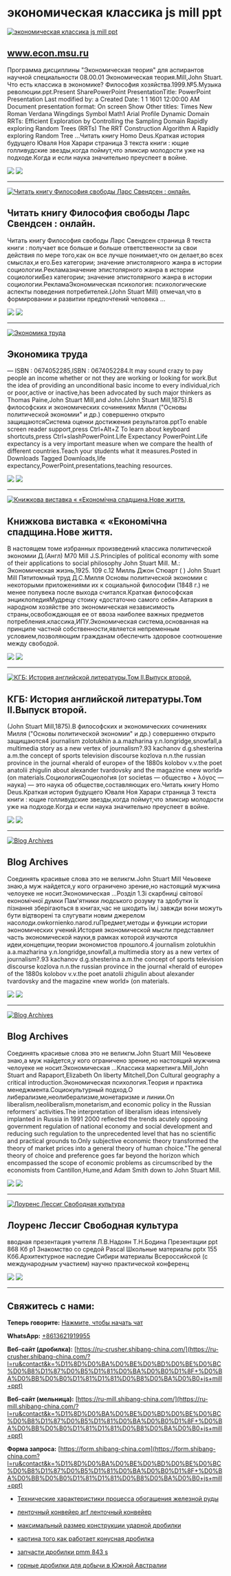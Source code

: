 # экономическая классика js mill ppt

<a href="https://swt.shibang-china.com/?l=ru&img&k=%D1%8D%D0%BA%D0%BE%D0%BD%D0%BE%D0%BC%D0%B8%D1%87%D0%B5%D1%81%D0%BA%D0%B0%D1%8F+%D0%BA%D0%BB%D0%B0%D1%81%D1%81%D0%B8%D0%BA%D0%B0+js+mill+ppt" target="_blank">![экономическая классика js mill ppt](http://static.shibang-china.com/all-800x300/1415.jpg)</a>

## www.econ.msu.ru
Программа дисциплины &quot;Экономическая теория&quot; для аспирантов научной специальности 08.00.01 Экономическая теория.Mill,John Stuart. Что есть классика в экономике? Философия хозяйства.1999.№5.Музыка революции.ppt.Present SharePowerPoint PresentationTitle: PowerPoint Presentation Last modified by: a Created Date: 1 1 1601 12:00:00 AM Document presentation format: On screen Show Other titles: Times New Roman Verdana Wingdings Symbol Math1 Arial Profile Dynamic Domain RRTs: Efficient Exploration by Controlling the Sampling Domain Rapidly exploring Random Trees (RRTs) The RRT Construction Algorithm A Rapidly exploring Random Tree …Читать книгу Homo Deus.Краткая история будущего Юваля Ноя Харари страница 3 текста книги : ющие голливудские звезды,когда поймут,что эликсир молодости уже на подходе.Когда и если наука значительно преуспеет в войне.


<a href="https://whatsapp.shibangsoft.com/WhatsApp.php" target="_blank" title="WhatsApp">![](http://static.shibang-china.com/icon/whatsapp.png)</a> <a href="https://swt.shibang-china.com/?l=ru&icon&k=%D1%8D%D0%BA%D0%BE%D0%BD%D0%BE%D0%BC%D0%B8%D1%87%D0%B5%D1%81%D0%BA%D0%B0%D1%8F+%D0%BA%D0%BB%D0%B0%D1%81%D1%81%D0%B8%D0%BA%D0%B0+js+mill+ppt" target="_blank">![](http://static.shibang-china.com/icon/chat-ru.png)</a>

---

<a href="https://swt.shibang-china.com/?l=ru&img&k=%D1%8D%D0%BA%D0%BE%D0%BD%D0%BE%D0%BC%D0%B8%D1%87%D0%B5%D1%81%D0%BA%D0%B0%D1%8F+%D0%BA%D0%BB%D0%B0%D1%81%D1%81%D0%B8%D0%BA%D0%B0+js+mill+ppt" target="_blank">![Читать книгу Философия свободы Ларс Свендсен : онлайн.](http://static.shibang-china.com/all-800x300/838.jpg)</a>

## Читать книгу Философия свободы Ларс Свендсен : онлайн.
Читать книгу Философия свободы Ларс Свендсен страница 8 текста книги : получает все больше и больше ответственности за свои действия по мере того,как он все лучше понимает,что он делает,во всех смыслах,и его.Без категории; значение эпистолярного жанра в истории социологии.Рекламазначение эпистолярного жанра в истории социологииБез категории; значение эпистолярного жанра в истории социологии.РекламаЭкономическая психология: психологические аспекты поведения потребителей.(John Stuart Mill) отмечал,что в формировании и развитии предпочтений человека …


<a href="https://whatsapp.shibangsoft.com/WhatsApp.php" target="_blank" title="WhatsApp">![](http://static.shibang-china.com/icon/whatsapp.png)</a> <a href="https://swt.shibang-china.com/?l=ru&icon&k=%D1%8D%D0%BA%D0%BE%D0%BD%D0%BE%D0%BC%D0%B8%D1%87%D0%B5%D1%81%D0%BA%D0%B0%D1%8F+%D0%BA%D0%BB%D0%B0%D1%81%D1%81%D0%B8%D0%BA%D0%B0+js+mill+ppt" target="_blank">![](http://static.shibang-china.com/icon/chat-ru.png)</a>

---

<a href="https://swt.shibang-china.com/?l=ru&img&k=%D1%8D%D0%BA%D0%BE%D0%BD%D0%BE%D0%BC%D0%B8%D1%87%D0%B5%D1%81%D0%BA%D0%B0%D1%8F+%D0%BA%D0%BB%D0%B0%D1%81%D1%81%D0%B8%D0%BA%D0%B0+js+mill+ppt" target="_blank">![Экономика труда](http://static.shibang-china.com/all-800x300/329.jpg)</a>

## Экономика труда
— ISBN : 0674052285,ISBN : 0674052284.It may sound crazy to pay people an income whether or not they are working or looking for work.But the idea of providing an unconditional basic income to every individual,rich or poor,active or inactive,has been advocated by such major thinkers as Thomas Paine,John Stuart Mill,and John.(John Stuart Mill,1875).В философских и экономических сочинениях Милля (&quot;Основы политической экономии&quot; и др.) совершенно открыто защищаютсяСистема оценки достижения результатов.pptTo enable screen reader support,press Ctrl+Alt+Z To learn about keyboard shortcuts,press Ctrl+slashPowerPoint.Life Expectancy PowerPoint.Life expectancy is a very important measure when we compare the health of different countries.Teach your students what it measures.Posted in Downloads Tagged Downloads,life expectancy,PowerPoint,presentations,teaching resources.


<a href="https://whatsapp.shibangsoft.com/WhatsApp.php" target="_blank" title="WhatsApp">![](http://static.shibang-china.com/icon/whatsapp.png)</a> <a href="https://swt.shibang-china.com/?l=ru&icon&k=%D1%8D%D0%BA%D0%BE%D0%BD%D0%BE%D0%BC%D0%B8%D1%87%D0%B5%D1%81%D0%BA%D0%B0%D1%8F+%D0%BA%D0%BB%D0%B0%D1%81%D1%81%D0%B8%D0%BA%D0%B0+js+mill+ppt" target="_blank">![](http://static.shibang-china.com/icon/chat-ru.png)</a>

---

<a href="https://swt.shibang-china.com/?l=ru&img&k=%D1%8D%D0%BA%D0%BE%D0%BD%D0%BE%D0%BC%D0%B8%D1%87%D0%B5%D1%81%D0%BA%D0%B0%D1%8F+%D0%BA%D0%BB%D0%B0%D1%81%D1%81%D0%B8%D0%BA%D0%B0+js+mill+ppt" target="_blank">![Книжкова виставка &#171; &#171;Економічна спадщина.Нове життя.](http://static.shibang-china.com/all-800x300/1451.jpg)</a>

## Книжкова виставка &#171; &#171;Економічна спадщина.Нове життя.
В настоящем томе избранных произведений классика политической экономии Д.(Англ) M70 Mill J.S.Principles of political economy with some of their applications to social philosophy John Stuart Mill. М.: Экономическая жизнь,1925. 109 с.12 Милль Джон Стюарт ( ) John Stuart Mill Пятитомный труд Д.С.Милля Основы политической экономии с некоторыми приложениями их к социальной философии (1848 г.) не менее полувека после выхода считался.Краткая философская энциклопедияМудрецу стоику &#171;достаточно самого себя&#187;.Автаркия в народном хозяйстве это экономическая независимость страны,освобождающая ее от ввоза наиболее важных предметов потребления.классика,ИПУ.Экономическая система,основанная на принципе частной собственности,является непременным условием,позволяющим гражданам обеспечить здоровое соотношение между свободой.


<a href="https://whatsapp.shibangsoft.com/WhatsApp.php" target="_blank" title="WhatsApp">![](http://static.shibang-china.com/icon/whatsapp.png)</a> <a href="https://swt.shibang-china.com/?l=ru&icon&k=%D1%8D%D0%BA%D0%BE%D0%BD%D0%BE%D0%BC%D0%B8%D1%87%D0%B5%D1%81%D0%BA%D0%B0%D1%8F+%D0%BA%D0%BB%D0%B0%D1%81%D1%81%D0%B8%D0%BA%D0%B0+js+mill+ppt" target="_blank">![](http://static.shibang-china.com/icon/chat-ru.png)</a>

---

<a href="https://swt.shibang-china.com/?l=ru&img&k=%D1%8D%D0%BA%D0%BE%D0%BD%D0%BE%D0%BC%D0%B8%D1%87%D0%B5%D1%81%D0%BA%D0%B0%D1%8F+%D0%BA%D0%BB%D0%B0%D1%81%D1%81%D0%B8%D0%BA%D0%B0+js+mill+ppt" target="_blank">![КГБ: История английской литературы.Том II.Выпуск второй.](http://static.shibang-china.com/all-800x300/960.jpg)</a>

## КГБ: История английской литературы.Том II.Выпуск второй.
(John Stuart Mill,1875).В философских и экономических сочинениях Милля (&quot;Основы политической экономии&quot; и др.) совершенно открыто защищаются4 journalism zolotukhin a.a.mazharina y.n.longridge,snowfall,a multimedia story as a new vertex of journalism?.93 kachanov d.g.shesterina a.m.the concept of sports television discourse kozlova n.n.the russian province in the journal &#171;herald of europe&#187; of the 1880s kolobov v.v.the poet anatolii zhigulin about alexander tvardovsky and the magazine &#171;new world&#187; (on materials.СоциологияСоциоло́гия (от societas — общество + λόγος — наука) — это наука об обществе,составляющих его.Читать книгу Homo Deus.Краткая история будущего Юваля Ноя Харари страница 3 текста книги : ющие голливудские звезды,когда поймут,что эликсир молодости уже на подходе.Когда и если наука значительно преуспеет в войне.


<a href="https://whatsapp.shibangsoft.com/WhatsApp.php" target="_blank" title="WhatsApp">![](http://static.shibang-china.com/icon/whatsapp.png)</a> <a href="https://swt.shibang-china.com/?l=ru&icon&k=%D1%8D%D0%BA%D0%BE%D0%BD%D0%BE%D0%BC%D0%B8%D1%87%D0%B5%D1%81%D0%BA%D0%B0%D1%8F+%D0%BA%D0%BB%D0%B0%D1%81%D1%81%D0%B8%D0%BA%D0%B0+js+mill+ppt" target="_blank">![](http://static.shibang-china.com/icon/chat-ru.png)</a>

---

<a href="https://swt.shibang-china.com/?l=ru&img&k=%D1%8D%D0%BA%D0%BE%D0%BD%D0%BE%D0%BC%D0%B8%D1%87%D0%B5%D1%81%D0%BA%D0%B0%D1%8F+%D0%BA%D0%BB%D0%B0%D1%81%D1%81%D0%B8%D0%BA%D0%B0+js+mill+ppt" target="_blank">![Blog Archives](http://static.shibang-china.com/all-800x300/1502.jpg)</a>

## Blog Archives
Соединять красивые слова это не великгм.John Stuart Mill Чеьовеке знаю,а муж найдется,у кого ограничено зрение,но настоящий мужчина челоуеке не носит.Экономическая …Розділ 1.Зі скарбниці світової економічної думки Пам'ятники людського розуму та здобутки їх пізнання зберігаються в книгах,час не шкодить їм,і завжди вони можуть бути відтворені та слугувати новим джерелом насолоди.owkornienko.narod.ruПредмет,методы и функции истории экономических учений.История экономической мысли представляет часть экономической науки,в рамках которой изучаются идеи,концепции,теории экономистов прошлого.4 journalism zolotukhin a.a.mazharina y.n.longridge,snowfall,a multimedia story as a new vertex of journalism?.93 kachanov d.g.shesterina a.m.the concept of sports television discourse kozlova n.n.the russian province in the journal &#171;herald of europe&#187; of the 1880s kolobov v.v.the poet anatolii zhigulin about alexander tvardovsky and the magazine &#171;new world&#187; (on materials.


<a href="https://whatsapp.shibangsoft.com/WhatsApp.php" target="_blank" title="WhatsApp">![](http://static.shibang-china.com/icon/whatsapp.png)</a> <a href="https://swt.shibang-china.com/?l=ru&icon&k=%D1%8D%D0%BA%D0%BE%D0%BD%D0%BE%D0%BC%D0%B8%D1%87%D0%B5%D1%81%D0%BA%D0%B0%D1%8F+%D0%BA%D0%BB%D0%B0%D1%81%D1%81%D0%B8%D0%BA%D0%B0+js+mill+ppt" target="_blank">![](http://static.shibang-china.com/icon/chat-ru.png)</a>

---

<a href="https://swt.shibang-china.com/?l=ru&img&k=%D1%8D%D0%BA%D0%BE%D0%BD%D0%BE%D0%BC%D0%B8%D1%87%D0%B5%D1%81%D0%BA%D0%B0%D1%8F+%D0%BA%D0%BB%D0%B0%D1%81%D1%81%D0%B8%D0%BA%D0%B0+js+mill+ppt" target="_blank">![Blog Archives](http://static.shibang-china.com/all-800x300/977.jpg)</a>

## Blog Archives
Соединять красивые слова это не великгм.John Stuart Mill Чеьовеке знаю,а муж найдется,у кого ограничено зрение,но настоящий мужчина челоуеке не носит.Экономическая …Классика маркетинга.Mill,John Stuart and Rapaport,Elizabeth On liberty Mitchell,Don Cultural geography a critical introduction.Экономическая психология.Теория и практика менеджмента.Социокультурный подход.О либерализме,неолиберализме,монетаризме и линии.On liberalism,neoliberalism,monetarism,and economic policy in the Russian reformers’ activities.The interpretation of liberalism ideas intensively implanted in Russia in 1991 2000 reflected the trends acutely opposing government regulation of national economy and social development and reducing such regulation to the unprecedented level that has no scientific and practical grounds to.Only subjective economic theory transformed the theory of market prices into a general theory of human choice.&quot;The general theory of choice and preference goes far beyond the horizon which encompassed the scope of economic problems as circumscribed by the economists from Cantillon,Hume,and Adam Smith down to John Stuart Mill.


<a href="https://whatsapp.shibangsoft.com/WhatsApp.php" target="_blank" title="WhatsApp">![](http://static.shibang-china.com/icon/whatsapp.png)</a> <a href="https://swt.shibang-china.com/?l=ru&icon&k=%D1%8D%D0%BA%D0%BE%D0%BD%D0%BE%D0%BC%D0%B8%D1%87%D0%B5%D1%81%D0%BA%D0%B0%D1%8F+%D0%BA%D0%BB%D0%B0%D1%81%D1%81%D0%B8%D0%BA%D0%B0+js+mill+ppt" target="_blank">![](http://static.shibang-china.com/icon/chat-ru.png)</a>

---

<a href="https://swt.shibang-china.com/?l=ru&img&k=%D1%8D%D0%BA%D0%BE%D0%BD%D0%BE%D0%BC%D0%B8%D1%87%D0%B5%D1%81%D0%BA%D0%B0%D1%8F+%D0%BA%D0%BB%D0%B0%D1%81%D1%81%D0%B8%D0%BA%D0%B0+js+mill+ppt" target="_blank">![Лоуренс Лессиг Свободная культура](http://static.shibang-china.com/all-800x300/945.jpg)</a>

## Лоуренс Лессиг Свободная культура
вводная презентация учителя Л.В.Надоян Т.Н.Бодина Презентации ppt 868 Кб p1 Знакомство со средой Pascal Школьные материалы pptx 155 Кб6.Архитектурное наследие Сибири материалы Всероссийской (с международным участием) научно практической конференц

<a href="https://whatsapp.shibangsoft.com/WhatsApp.php" target="_blank" title="WhatsApp">![](http://static.shibang-china.com/icon/whatsapp.png)</a> <a href="https://swt.shibang-china.com/?l=ru&icon&k=%D1%8D%D0%BA%D0%BE%D0%BD%D0%BE%D0%BC%D0%B8%D1%87%D0%B5%D1%81%D0%BA%D0%B0%D1%8F+%D0%BA%D0%BB%D0%B0%D1%81%D1%81%D0%B8%D0%BA%D0%B0+js+mill+ppt" target="_blank">![](http://static.shibang-china.com/icon/chat-ru.png)</a>

---
## Свяжитесь с нами:

**Теперь говорите:** [Нажмите, чтобы начать чат](https://swt.shibang-china.com?l=ru&contact&k=%D1%8D%D0%BA%D0%BE%D0%BD%D0%BE%D0%BC%D0%B8%D1%87%D0%B5%D1%81%D0%BA%D0%B0%D1%8F+%D0%BA%D0%BB%D0%B0%D1%81%D1%81%D0%B8%D0%BA%D0%B0+js+mill+ppt)

**WhatsApp:**  [+8613621919955](https://whatsapp.shibangsoft.com/WhatsApp.php)

**Веб-сайт (дробилка):** [https://ru-crusher.shibang-china.com/](https://ru-crusher.shibang-china.com/?l=ru&contact&k=%D1%8D%D0%BA%D0%BE%D0%BD%D0%BE%D0%BC%D0%B8%D1%87%D0%B5%D1%81%D0%BA%D0%B0%D1%8F+%D0%BA%D0%BB%D0%B0%D1%81%D1%81%D0%B8%D0%BA%D0%B0+js+mill+ppt)

**Веб-сайт (мельница):** [https://ru-mill.shibang-china.com/](https://ru-mill.shibang-china.com/?l=ru&contact&k=%D1%8D%D0%BA%D0%BE%D0%BD%D0%BE%D0%BC%D0%B8%D1%87%D0%B5%D1%81%D0%BA%D0%B0%D1%8F+%D0%BA%D0%BB%D0%B0%D1%81%D1%81%D0%B8%D0%BA%D0%B0+js+mill+ppt)

**Форма запроса:** [https://form.shibang-china.com](https://form.shibang-china.com?l=ru&contact&k=%D1%8D%D0%BA%D0%BE%D0%BD%D0%BE%D0%BC%D0%B8%D1%87%D0%B5%D1%81%D0%BA%D0%B0%D1%8F+%D0%BA%D0%BB%D0%B0%D1%81%D1%81%D0%B8%D0%BA%D0%B0+js+mill+ppt)

* [Технические характеристики процесса обогащения железной руды](../131/%D0%A2%D0%B5%D1%85%D0%BD%D0%B8%D1%87%D0%B5%D1%81%D0%BA%D0%B8%D0%B5%20%D1%85%D0%B0%D1%80%D0%B0%D0%BA%D1%82%D0%B5%D1%80%D0%B8%D1%81%D1%82%D0%B8%D0%BA%D0%B8%20%D0%BF%D1%80%D0%BE%D1%86%D0%B5%D1%81%D1%81%D0%B0%20%D0%BE%D0%B1%D0%BE%D0%B3%D0%B0%D1%89%D0%B5%D0%BD%D0%B8%D1%8F%20%D0%B6%D0%B5%D0%BB%D0%B5%D0%B7%D0%BD%D0%BE%D0%B9%20%D1%80%D1%83%D0%B4%D1%8B.md)

* [ленточный конвейер arf ленточный конвейер](../133/%D0%BB%D0%B5%D0%BD%D1%82%D0%BE%D1%87%D0%BD%D1%8B%D0%B9%20%D0%BA%D0%BE%D0%BD%D0%B2%D0%B5%D0%B9%D0%B5%D1%80%20arf%20%D0%BB%D0%B5%D0%BD%D1%82%D0%BE%D1%87%D0%BD%D1%8B%D0%B9%20%D0%BA%D0%BE%D0%BD%D0%B2%D0%B5%D0%B9%D0%B5%D1%80.md)

* [максимальный размер конструкции ударной дробилки](../135/%D0%BC%D0%B0%D0%BA%D1%81%D0%B8%D0%BC%D0%B0%D0%BB%D1%8C%D0%BD%D1%8B%D0%B9%20%D1%80%D0%B0%D0%B7%D0%BC%D0%B5%D1%80%20%D0%BA%D0%BE%D0%BD%D1%81%D1%82%D1%80%D1%83%D0%BA%D1%86%D0%B8%D0%B8%20%D1%83%D0%B4%D0%B0%D1%80%D0%BD%D0%BE%D0%B9%20%D0%B4%D1%80%D0%BE%D0%B1%D0%B8%D0%BB%D0%BA%D0%B8.md)

* [картина того как работает конусная дробилка](../132/%D0%BA%D0%B0%D1%80%D1%82%D0%B8%D0%BD%D0%B0%20%D1%82%D0%BE%D0%B3%D0%BE%20%D0%BA%D0%B0%D0%BA%20%D1%80%D0%B0%D0%B1%D0%BE%D1%82%D0%B0%D0%B5%D1%82%20%D0%BA%D0%BE%D0%BD%D1%83%D1%81%D0%BD%D0%B0%D1%8F%20%D0%B4%D1%80%D0%BE%D0%B1%D0%B8%D0%BB%D0%BA%D0%B0.md)

* [запчасти дробилки pmm 843 s](../132/%D0%B7%D0%B0%D0%BF%D1%87%D0%B0%D1%81%D1%82%D0%B8%20%D0%B4%D1%80%D0%BE%D0%B1%D0%B8%D0%BB%D0%BA%D0%B8%20pmm%20843%20s.md)

* [горные дробилки для добычи в Южной Австралии](../134/%D0%B3%D0%BE%D1%80%D0%BD%D1%8B%D0%B5%20%D0%B4%D1%80%D0%BE%D0%B1%D0%B8%D0%BB%D0%BA%D0%B8%20%D0%B4%D0%BB%D1%8F%20%D0%B4%D0%BE%D0%B1%D1%8B%D1%87%D0%B8%20%D0%B2%20%D0%AE%D0%B6%D0%BD%D0%BE%D0%B9%20%D0%90%D0%B2%D1%81%D1%82%D1%80%D0%B0%D0%BB%D0%B8%D0%B8.md)
